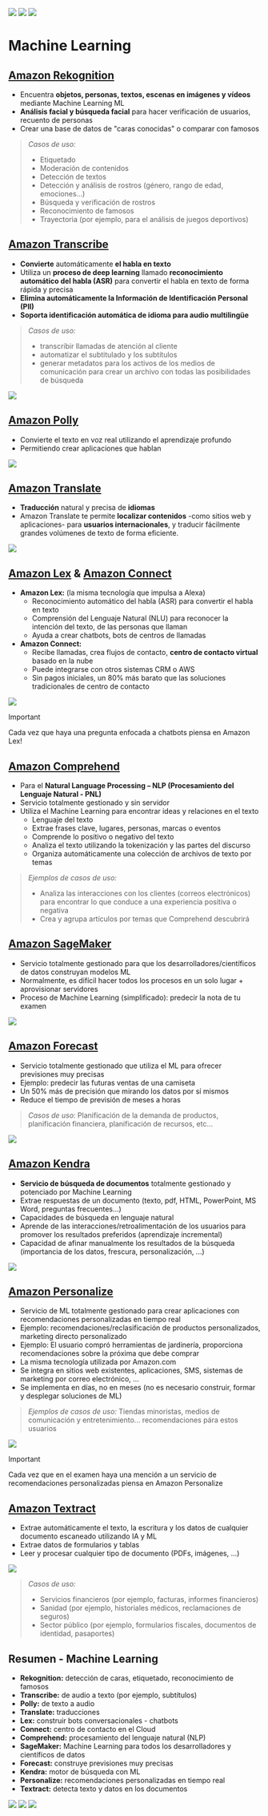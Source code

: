 [![](https://img.shields.io/badge/<-FF4859?style=for-the-badge)](../14_Security_&_Compliance/README.md)
[![](https://img.shields.io/badge/CONTENT_TABLE-175074?style=for-the-badge)](../README.md)
[![](https://img.shields.io/badge/>-FF4859?style=for-the-badge)](../16_Account_Billing_Support/README.md)

# Machine Learning
## [Amazon Rekognition](https://aws.amazon.com/rekognition/)
- Encuentra **objetos, personas, textos, escenas en imágenes y vídeos** mediante Machine Learning ML
- **Análisis facial y búsqueda facial** para hacer verificación de usuarios, recuento de personas
- Crear una base de datos de "caras conocidas" o comparar con famosos

> *Casos de uso:*
> - Etiquetado
> - Moderación de contenidos
> - Detección de textos
> - Detección y análisis de rostros (género, rango de edad, emociones...)
> - Búsqueda y verificación de rostros
> - Reconocimiento de famosos
> - Trayectoria (por ejemplo, para el análisis de juegos deportivos)

## [Amazon Transcribe](https://aws.amazon.com/transcribe/)
- **Convierte** automáticamente **el habla en texto**
- Utiliza un **proceso de deep learning** llamado **reconocimiento automático del habla (ASR)** para
convertir el habla en texto de forma rápida y precisa
- **Elimina automáticamente la Información de Identificación Personal (PII)**
- **Soporta identificación automática de idioma para audio multilingüe**

> *Casos de uso:*
> - transcribir llamadas de atención al cliente
> - automatizar el subtitulado y los subtítulos
> - generar metadatos para los activos de los medios de comunicación para crear un archivo con todas las posibilidades de búsqueda

![](./assets/aws-transcribe.png)

## [Amazon Polly](https://aws.amazon.com/polly/)
- Convierte el texto en voz real utilizando el aprendizaje profundo
- Permitiendo crear aplicaciones que hablan

![](./assets/aws-polly.png)

## [Amazon Translate](https://aws.amazon.com/translate/)
- **Traducción** natural y precisa de **idiomas**
- Amazon Translate te permite **localizar contenidos** -como sitios web y aplicaciones- para **usuarios internacionales**, y traducir fácilmente grandes volúmenes de texto de forma eficiente.

![](./assets/aws-translate.png)

## [Amazon Lex](https://aws.amazon.com/lex/) & [Amazon Connect](https://aws.amazon.com/connect/)
- **Amazon Lex:** (la misma tecnología que impulsa a Alexa)
    - Reconocimiento automático del habla (ASR) para convertir el habla en texto
    - Comprensión del Lenguaje Natural (NLU) para reconocer la intención del texto, de las personas que llaman
    - Ayuda a crear chatbots, bots de centros de llamadas
- **Amazon Connect:**
    - Recibe llamadas, crea flujos de contacto, **centro de contacto virtual** basado en la nube
    - Puede integrarse con otros sistemas CRM o AWS
    - Sin pagos iniciales, un 80% más barato que las soluciones tradicionales de centro de contacto

![](./assets/aws-lex-&-connect.jpg)

> [!IMPORTANT]
> Cada vez que haya una pregunta enfocada a chatbots piensa en Amazon Lex!

## [Amazon Comprehend](https://aws.amazon.com/comprehend/)
- Para el **Natural Language Processing – NLP (Procesamiento del Lenguaje Natural - PNL)**
- Servicio totalmente gestionado y sin servidor
- Utiliza el Machine Learning para encontrar ideas y relaciones en el texto
    - Lenguaje del texto
    - Extrae frases clave, lugares, personas, marcas o eventos
    - Comprende lo positivo o negativo del texto
    - Analiza el texto utilizando la tokenización y las partes del discurso
    - Organiza automáticamente una colección de archivos de texto por temas

> *Ejemplos de casos de uso:*
> - Analiza las interacciones con los clientes (correos electrónicos) para encontrar lo que conduce a una experiencia positiva o negativa
> - Crea y agrupa artículos por temas que Comprehend descubrirá

## [Amazon SageMaker](https://aws.amazon.com/sagemaker/)
- Servicio totalmente gestionado para que los desarrolladores/científicos de datos construyan modelos ML
- Normalmente, es difícil hacer todos los procesos en un solo lugar + aprovisionar servidores
- Proceso de Machine Learning (simplificado): predecir la nota de tu examen

![](./assets/aws-sage-maker.png)

## [Amazon Forecast](https://aws.amazon.com/forecast/)
- Servicio totalmente gestionado que utiliza el ML para ofrecer previsiones muy precisas
- Ejemplo: predecir las futuras ventas de una camiseta
- Un 50% más de precisión que mirando los datos por sí mismos
- Reduce el tiempo de previsión de meses a horas

> *Casos de uso:*
> Planificación de la demanda de productos, planificación financiera, planificación de recursos, etc...

![](./assets/aws-forecast.png)

## [Amazon Kendra](https://aws.amazon.com/kendra/)
- **Servicio de búsqueda de documentos** totalmente gestionado y potenciado por Machine Learning
- Extrae respuestas de un documento (texto, pdf, HTML, PowerPoint, MS Word, preguntas frecuentes...)
- Capacidades de búsqueda en lenguaje natural
- Aprende de las interacciones/retroalimentación de los usuarios para promover los resultados preferidos (aprendizaje incremental)
- Capacidad de afinar manualmente los resultados de la búsqueda (importancia de los datos, frescura, personalización, ...)

![](./assets/aws-kendra.png)

## [Amazon Personalize](https://aws.amazon.com/personalize/)
- Servicio de ML totalmente gestionado para crear aplicaciones con recomendaciones personalizadas en tiempo real
- Ejemplo: recomendaciones/reclasificación de productos personalizados, marketing directo personalizado
- Ejemplo: El usuario compró herramientas de jardinería, proporciona recomendaciones sobre la próxima que debe comprar
- La misma tecnología utilizada por Amazon.com
- Se integra en sitios web existentes, aplicaciones, SMS, sistemas de marketing por correo electrónico, ...
- Se implementa en días, no en meses (no es necesario construir, formar y desplegar soluciones de ML)

> *Ejemplos de casos de uso:*
> Tiendas minoristas, medios de comunicación y entretenimiento... recomendaciones pára estos usuarios

![](./assets/aws-personalize.jpg)

> [!IMPORTANT]
> Cada vez que en el examen haya una mención a un servicio de recomendaciones personalizadas piensa en Amazon Personalize

## [Amazon Textract](https://aws.amazon.com/textract/)
- Extrae automáticamente el texto, la escritura y los datos de cualquier documento escaneado utilizando IA y ML
- Extrae datos de formularios y tablas
- Leer y procesar cualquier tipo de documento (PDFs, imágenes, ...)

![](./assets/aws-textract.png)

> *Casos de uso:*
> - Servicios financieros (por ejemplo, facturas, informes financieros)
> - Sanidad (por ejemplo, historiales médicos, reclamaciones de seguros)
> - Sector público (por ejemplo, formularios fiscales, documentos de identidad, pasaportes)

## Resumen - Machine Learning
- **Rekognition:** detección de caras, etiquetado, reconocimiento de famosos
- **Transcribe:** de audio a texto (por ejemplo, subtítulos)
- **Polly:** de texto a audio
- **Translate:** traducciones
- **Lex:** construir bots conversacionales - chatbots
- **Connect:** centro de contacto en el Cloud
- **Comprehend:** procesamiento del lenguaje natural (NLP)
- **SageMaker:** Machine Learning para todos los desarrolladores y científicos de datos
- **Forecast:** construye previsiones muy precisas
- **Kendra:** motor de búsqueda con ML
- **Personalize:** recomendaciones personalizadas en tiempo real
- **Textract:** detecta texto y datos en los documentos

[![](https://img.shields.io/badge/<-FF4859?style=for-the-badge)](../14_Security_&_Compliance/README.md)
[![](https://img.shields.io/badge/CONTENT_TABLE-175074?style=for-the-badge)](../README.md)
[![](https://img.shields.io/badge/>-FF4859?style=for-the-badge)](../16_Account_Billing_Support/README.md)